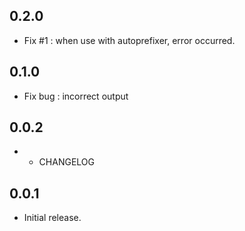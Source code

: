 ## 0.2.0
* Fix #1 : when use with autoprefixer, error occurred.

## 0.1.0
* Fix bug : incorrect output

## 0.0.2
* + CHANGELOG

## 0.0.1
* Initial release.

